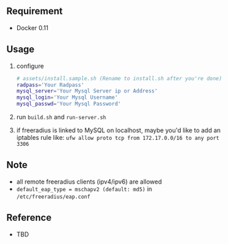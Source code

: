 ## Requirement
+ Docker 0.11

## Usage
1. configure

    ```bash
    # assets/install.sample.sh (Rename to install.sh after you're done)
    radpass='Your Radpass'
    mysql_server='Your Mysql Server ip or Address'
    mysql_login='Your Mysql Username'
    mysql_passwd='Your Mysql Password'
    ```

2. run ```build.sh``` and ```run-server.sh``` 

3. if freeradius is linked to MySQL on localhost, maybe you'd like to add an iptables rule like:
    ```ufw allow proto tcp from 172.17.0.0/16 to any port 3306```

## Note
+ all remote freeradius clients (ipv4/ipv6) are allowed
+ ```default_eap_type = mschapv2 (default: md5)``` in ```/etc/freeradius/eap.conf```

## Reference
+ TBD


